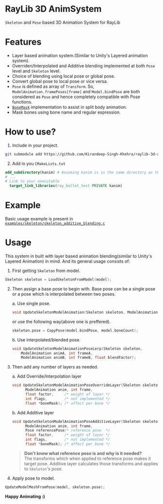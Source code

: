 # RayLib 3D AnimSystem
`Skeleton` and `Pose` based 3D Animation System for RayLib

# Features
 - Layer based animation system.(Similar to Unity's Layered animation system).
 - Overriden/Interpolated and Additive blending implemented at both `Pose` level and `Skeleton` level.
 - Choice of blending using local pose or global pose.
 - Convert global pose to local pose or vice versa.
 - `Pose` is defined as array of `Transform`. So, `ModelAnimation.framePoses[frame]` and `Model.bindPose` are both considered as `Pose` and hence completely compatible with Pose functions.
 - [`BoneMask`](https://github.com/Kirandeep-Singh-Khehra/raylib-3d-anim-system/blob/main/src/bone_mask.c) implementation to assist in split body animation.
 - Mask bones using bone name and regular expression.

# How to use?
1. Include in your project.
```sh
git submodule add https://github.com/Kirandeep-Singh-Khehra/raylib-3d-anim-system.git ./kanim
```

2. Add in you `CMakeLists.txt`
```cmake
add_subdirectory(kanim) # Assuming kanim is in the same directory as this CMakeLists.txt
# ...
# Link to your executable
  target_link_libraries(ray_bullet_test PRIVATE kanim)
```

# Example
Basic usage example is present in [`examples/skeleton/skeleton_additive_blending.c`](https://github.com/Kirandeep-Singh-Khehra/raylib-3d-anim-system/blob/main/examples/skeleton/skeleton_additive_blending.c)

# Usage
This system in built with layer based animation blending(similar to Unity's Layered Animation) in mind. And its general usage consists of:

1. First getting `Skeleton` from model.
```c
Skeleton skeleton = LoadSkeletonFromModel(model);
```

2. Then assign a base pose to begin with. Base pose can be a single pose or a pose which is interpolated between two poses.

   a. Use single pose.
      ```c
      void UpdateSkeletonModelAnimation(Skeleton skeleton, ModelAnimation anim, int frame);
      ```
      or use the following way(above one is preffered).
      ```c
      skeleton.pose = CopyPose(model.bindPose, model.boneCount);
      ```
   b. Use interpolated/blended pose.
      ```c
      void UpdateSkeletonModelAnimationPoseLerp(Skeleton skeleton,
          ModelAnimation animA, int frameA,
          ModelAnimation animB, int frameB, float blendFactor);
      ```

3. Then add any number of layers as needed.

   a. Add Override/Interpolation layer
      ```c
      void UpdateSkeletonModelAnimationPoseOverrideLayer(Skeleton skeleton,
            ModelAnimation anim, int frame,
            float factor,     /* weight of layer */
            int flags,        /* not implemented */
            float *boneMask); /* affect per bone */
      ```
   b. Add Additive layer
      ```c
      void UpdateSkeletonModelAnimationPoseAdditiveLayer(Skeleton skeleton,
            ModelAnimation anim, int frame,
            Pose referencePose/* reference pose  */
            float factor,     /* weight of layer */
            int flags,        /* not implemented */
            float *boneMask); /* affect per bone */
      ```
      > **Don't know what reference pose is and why is it needed?**</br>
      > The transforms which when applied to reference pose makes it target pose. Additive layer calculates those transforms and applies to `Skeleton`'s pose.

4. Apply pose to model.
```c
UpdateModelMeshFromPose(model, skeleton.pose);
```

**Happy Animating :)**

